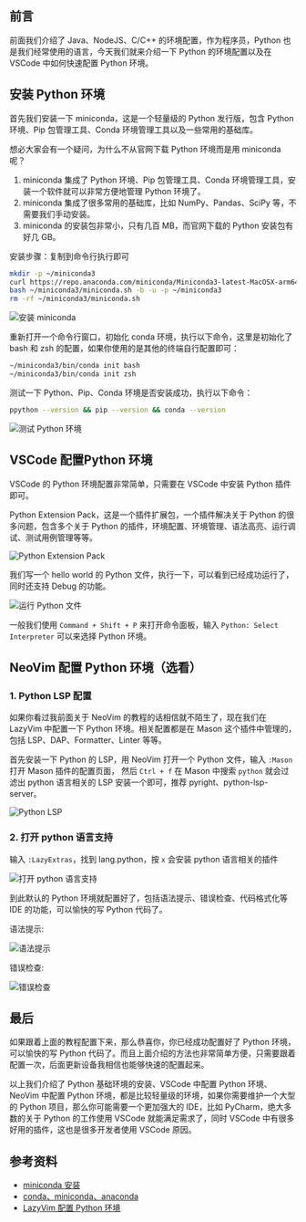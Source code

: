 ## 前言

前面我们介绍了 Java、NodeJS、C/C++ 的环境配置，作为程序员，Python 也是我们经常使用的语言，今天我们就来介绍一下 Python 的环境配置以及在 VSCode 中如何快速配置 Python 环境。

## 安装 Python 环境

首先我们安装一下 miniconda，这是一个轻量级的 Python 发行版，包含 Python 环境、Pip 包管理工具、Conda 环境管理工具以及一些常用的基础库。

想必大家会有一个疑问，为什么不从官网下载 Python 环境而是用 miniconda 呢？

1. miniconda 集成了 Python 环境、Pip 包管理工具、Conda 环境管理工具，安装一个软件就可以非常方便地管理 Python 环境了。
2. miniconda 集成了很多常用的基础库，比如 NumPy、Pandas、SciPy 等，不需要我们手动安装。
3. miniconda 的安装包非常小，只有几百 MB，而官网下载的 Python 安装包有好几 GB。

安装步骤：复制到命令行执行即可

```bash
mkdir -p ~/miniconda3
curl https://repo.anaconda.com/miniconda/Miniconda3-latest-MacOSX-arm64.sh -o ~/miniconda3/miniconda.sh
bash ~/miniconda3/miniconda.sh -b -u -p ~/miniconda3
rm -rf ~/miniconda3/miniconda.sh
```

![安装 miniconda](https://cdn.nlark.com/yuque/0/2025/png/1863084/1742123602924-81e30f4e-2743-4fb4-b298-de5ad392475c.png?x-oss-process=image%2Fformat%2Cwebp%2Fresize%2Cw_1300%2Climit_0)

重新打开一个命令行窗口，初始化 conda 环境，执行以下命令，这里是初始化了 bash 和 zsh 的配置，如果你使用的是其他的终端自行配置即可：
```bash
~/miniconda3/bin/conda init bash
~/miniconda3/bin/conda init zsh
```

测试一下 Python、Pip、Conda 环境是否安装成功，执行以下命令：
```bash
ppython --version && pip --version && conda --version
```

![测试 Python 环境](https://cdn.nlark.com/yuque/0/2025/png/1863084/1742123889925-89ec6e13-a6b7-4f25-b09e-16597946108c.png?x-oss-process=image%2Fformat%2Cwebp%2Fresize%2Cw_1300%2Climit_0)


## VSCode 配置Python 环境

VSCode 的 Python 环境配置非常简单，只需要在 VSCode 中安装 Python 插件即可。

Python Extension Pack，这是一个插件扩展包，一个插件解决关于 Python 的很多问题，包含多个关于 Python 的插件，环境配置、环境管理、语法高亮、运行调试、测试用例管理等等。

![Python Extension Pack](https://cdn.nlark.com/yuque/0/2024/png/1863084/1718508952788-b6bf0901-4406-4c4f-8b66-461fe2e5af34.png?x-oss-process=image%2Fformat%2Cwebp%2Fresize%2Cw_1500%2Climit_0)

我们写一个 hello world 的 Python 文件，执行一下，可以看到已经成功运行了，同时还支持 Debug 的功能。

![运行 Python 文件](https://cdn.nlark.com/yuque/0/2025/png/1863084/1742124807736-77831a25-cf09-44f7-809d-1af9915064e2.png?x-oss-process=image%2Fformat%2Cwebp%2Fresize%2Cw_1500%2Climit_0)

一般我们使用 `Command + Shift + P` 来打开命令面板，输入 `Python: Select Interpreter` 可以来选择 Python 环境。

## NeoVim 配置 Python 环境（选看）

### 1. Python LSP 配置

如果你看过我前面关于 NeoVim 的教程的话相信就不陌生了，现在我们在 LazyVim 中配置一下 Python 环境。相关配置都是在 Mason 这个插件中管理的，包括 LSP、DAP、Formatter、Linter 等等。

首先安装一下 Python 的 LSP，用 NeoVim 打开一个 Python 文件，输入 `:Mason` 打开 Mason 插件的配置页面， 然后 `Ctrl + f` 在 Mason 中搜索 `python` 就会过滤出 python 语言相关的 LSP 安装一个即可，推荐 pyright、python-lsp-server。

![Python LSP](https://cdn.nlark.com/yuque/0/2025/png/1863084/1742125138471-d7c7b67e-ced7-4a82-81fc-8922cf3d404d.png?x-oss-process=image%2Fformat%2Cwebp%2Fresize%2Cw_1500%2Climit_0)

### 2. 打开 python 语言支持

输入 `:LazyExtras`，找到 lang.python，按 `x` 会安装 python 语言相关的插件

![打开 python 语言支持](https://cdn.nlark.com/yuque/0/2025/png/1863084/1742125296744-f900136b-feca-43df-8ea4-0a6035741a3c.png?x-oss-process=image%2Fformat%2Cwebp%2Fresize%2Cw_1500%2Climit_0)

到此默认的 Python 环境就配置好了，包括语法提示、错误检查、代码格式化等 IDE 的功能，可以愉快的写 Python 代码了。

语法提示: 

![语法提示](https://cdn.nlark.com/yuque/0/2025/png/1863084/1742125635377-5e1e3d6e-9397-43ac-90b1-2bb5d4e858da.png?x-oss-process=image%2Fformat%2Cwebp%2Fresize%2Cw_1500%2Climit_0)

错误检查:

![错误检查](https://cdn.nlark.com/yuque/0/2025/png/1863084/1742125665929-17d58557-3a8c-445c-abcb-fba98f232802.png?x-oss-process=image%2Fformat%2Cwebp%2Fresize%2Cw_1500%2Climit_0)


## 最后

如果跟着上面的教程配置下来，那么恭喜你，你已经成功配置好了 Python 环境，可以愉快的写 Python 代码了。而且上面介绍的方法也非常简单方便，只需要跟着配置一次，后面更新设备我相信也能够快速的配置起来。

以上我们介绍了 Python 基础环境的安装、VSCode 中配置 Python 环境、NeoVim 中配置 Python 环境，都是比较轻量级的环境，如果你需要维护一个大型的 Python 项目，那么你可能需要一个更加强大的 IDE，比如 PyCharm，绝大多数的关于 Python 的工作使用 VSCode 就能满足需求了，同时 VSCode 中有很多好用的插件，这也是很多开发者使用 VSCode 原因。

## 参考资料

- [miniconda 安装](https://www.anaconda.com/docs/getting-started/miniconda/install)
- [conda、miniconda、anaconda](https://www.dataschool.io/conda-vs-anaconda-vs-miniconda/)
- [LazyVim 配置 Python 环境](https://www.lazyvim.org/extras/lang/python)
